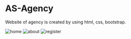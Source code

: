 # AS-Agency
Website of agency is created by using html, css, bootstrap.

![home](https://user-images.githubusercontent.com/43902199/136664278-2c670cdb-e9fe-4763-819a-4c940f63c142.png)
![about](https://user-images.githubusercontent.com/43902199/136664291-88e8312a-6623-4889-84ae-da41cee6c1b6.png)
![register](https://user-images.githubusercontent.com/43902199/136664302-dc5d4066-9806-4ab3-8b33-0ffa013c688b.png)
